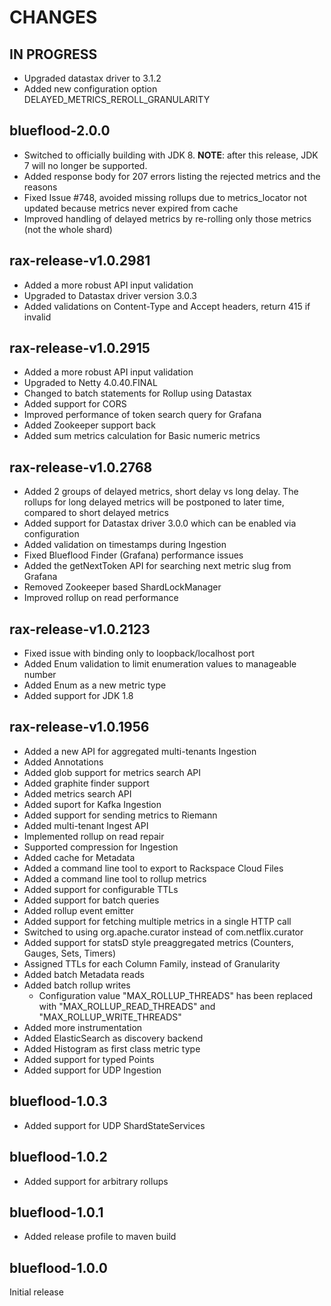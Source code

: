 # CHANGES

## IN PROGRESS
* Upgraded datastax driver to 3.1.2
* Added new configuration option DELAYED_METRICS_REROLL_GRANULARITY

## blueflood-2.0.0
* Switched to officially building with JDK 8. **NOTE**: after this release, JDK 7 will no longer be supported.
* Added response body for 207 errors listing the rejected metrics and the reasons
* Fixed Issue #748, avoided missing rollups due to metrics_locator not updated because
  metrics never expired from cache
* Improved handling of delayed metrics by re-rolling only those metrics (not the whole shard)

## rax-release-v1.0.2981
* Added a more robust API input validation
* Upgraded to Datastax driver version 3.0.3
* Added validations on Content-Type and Accept headers, return 415 if invalid

## rax-release-v1.0.2915
* Added a more robust API input validation
* Upgraded to Netty 4.0.40.FINAL
* Changed to batch statements for Rollup using Datastax 
* Added support for CORS
* Improved performance of token search query for Grafana
* Added Zookeeper support back
* Added sum metrics calculation for Basic numeric metrics

## rax-release-v1.0.2768
* Added 2 groups of delayed metrics, short delay vs long delay. The rollups for
  long delayed metrics will be postponed to later time, compared to short delayed
  metrics
* Added support for Datastax driver 3.0.0 which can be enabled via configuration
* Added validation on timestamps during Ingestion
* Fixed Blueflood Finder (Grafana) performance issues
* Added the getNextToken API for searching next metric slug from Grafana
* Removed Zookeeper based ShardLockManager
* Improved rollup on read performance

## rax-release-v1.0.2123
* Fixed issue with binding only to loopback/localhost port
* Added Enum validation to limit enumeration values to manageable number
* Added Enum as a new metric type
* Added support for JDK 1.8

## rax-release-v1.0.1956
* Added a new API for aggregated multi-tenants Ingestion
* Added Annotations
* Added glob support for metrics search API
* Added graphite finder support
* Added metrics search API
* Added suport for Kafka Ingestion
* Added support for sending metrics to Riemann
* Added multi-tenant Ingest API
* Implemented rollup on read repair
* Supported compression for Ingestion
* Added cache for Metadata
* Added a command line tool to export to Rackspace Cloud Files
* Added a command line tool to rollup metrics
* Added support for configurable TTLs
* Added support for batch queries
* Added rollup event emitter
* Added support for fetching multiple metrics in a single HTTP call
* Switched to using org.apache.curator instead of com.netflix.curator
* Added support for statsD style preaggregated metrics (Counters, Gauges, Sets, Timers)
* Assigned TTLs for each Column Family, instead of Granularity
* Added batch Metadata reads
* Added batch rollup writes
  * Configuration value "MAX_ROLLUP_THREADS" has been replaced with "MAX_ROLLUP_READ_THREADS" and "MAX_ROLLUP_WRITE_THREADS"
* Added more instrumentation
* Added ElasticSearch as discovery backend
* Added Histogram as first class metric type
* Added support for typed Points
* Added support for UDP Ingestion

## blueflood-1.0.3
* Added support for UDP ShardStateServices

## blueflood-1.0.2
* Added support for arbitrary rollups

## blueflood-1.0.1
* Added release profile to maven build

## blueflood-1.0.0
Initial release
